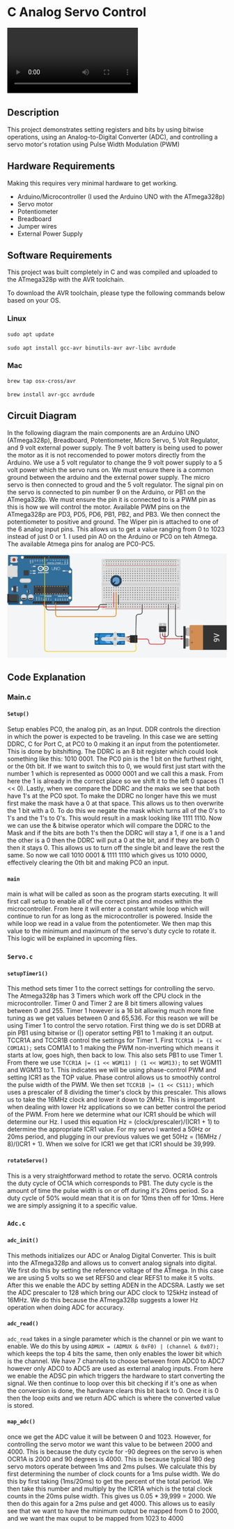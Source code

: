# C Analog Servo Control
![Servo Example](/assets/example.mov)

## Description
This project demonstrates setting registers and bits by using bitwise operations, using an Analog-to-Digital Converter (ADC), and controlling a servo motor's rotation using Pulse Width Modulation (PWM)

## Hardware Requirements
Making this requires very minimal hardware to get working.  

- Arduino/Microcontroller (I used the Arduino UNO with the ATmega328p)
- Servo motor
- Potentiometer
- Breadboard
- Jumper wires
- External Power Supply

## Software Requirements
This project was built completely in C and was compiled and uploaded to the ATmega328p with the AVR toolchain.  

To download the AVR toolchain, please type the following commands below based on your OS.
### Linux
`sudo apt update`

`sudo apt install gcc-avr binutils-avr avr-libc avrdude`

### Mac
`brew tap osx-cross/avr`

`brew install avr-gcc avrdude`

## Circuit Diagram

In the following diagram the main components are an Arduino UNO (ATmega328p), Breadboard, Potentiometer, Micro Servo, 5 Volt Regulator, and 9 volt external power supply.  The 9 volt battery is being used to power the motor as it is not reccomended to power motors directly from the Arduino.  We use a 5 volt regulator to change the 9 volt power supply to a 5 volt power which the servo runs on.  We must ensure there is a common ground between the arduino and the external power supply.  The micro servo is then connected to groud and the 5 volt regulator.  The signal pin on the servo is connected to pin number 9 on the Arduino, or PB1 on the ATmega328p.  We must ensure the pin it is connected to is a PWM pin as this is how we will control the motor.  Available PWM pins on the ATmega328p are PD3, PD5, PD6, PB1, PB2, and PB3.  We then connect the potentiometer to positive and ground.  The Wiper pin is attached to one of the 6 analog input pins.  This allows us to get a value ranging from 0 to 1023 instead of just 0 or 1.  I used pin A0 on the Arduino or PC0 on teh Atmega.  The available Atmega pins for analog are PC0-PC5.

![Circuit Diagram](/assets/circuit_diag.png)

## Code Explanation

### Main.c

#### `Setup()`

Setup enables PC0, the analog pin, as an Input.  DDR controls the direction in which the power is expected to be traveling.  In this case we are setting DDRC, C for Port C, at PC0 to 0 making it an input from the potentiometer.  This is done by bitshifting.  The DDRC is an 8 bit register which could look something like this: 1010 0001.  The PC0 pin is the 1 bit on the furthest right, or the 0th bit.  If we want to switch this to 0, we would first just start with the number 1 which is represented as 0000 0001 and we call this a mask.  From here the 1 is already in the correct place so we shift it to the left 0 spaces (1 << 0).  Lastly, when we compare the DDRC and the maks we see that both have 1's at the PC0 spot.  To make the DDRC no longer have this we must first make the mask have a 0 at that space.  This allows us to then overwrite the 1 bit with a 0.  To do this we negate the mask which turns all of the 0's to 1's and the 1's to 0's.  This would result in a mask looking like 1111 1110.  Now we can use the & bitwise operator which will compare the DDRC to the Mask and if the bits are both 1's then the DDRC will stay a 1, if one is a 1 and the other is a 0 then the DDRC will put a 0 at the bit, and if they are both 0 then it stays 0.  This allows us to turn off the single bit and leave the rest the same.  So now we call 1010 0001 & 1111 1110 which gives us 1010 0000, effectively clearing the 0th bit and making PC0 an input.

#### `main`

main is what will be called as soon as the program starts executing.  It will first call setup to enable all of the correct pins and modes within the microcontroller.  From here it will enter a constant while loop which will continue to run for as long as the microcontroller is powered.  Inside the while loop we read in a value from the potentiometer.  We then map this value to the minimum and maximum of the servo's duty cycle to rotate it.  This logic will be explained in upcoming files.

### `Servo.c`

#### `setupTimer1()`

This method sets timer 1 to the correct settings for controlling the servo.  The Atmega328p has 3 Timers which work off the CPU clock in the microcontroller.  Timer 0 and Timer 2 are 8 bit timers allowing values between 0 and 255.  Timer 1 however is a 16 bit allowing much more fine tuning as we get values between 0 and 65,536.  For this reason we will be using Timer 1 to control the servo rotation.  First thing we do is set DDRB at pin PB1 using bitwise or (|) operator setting PB1 to 1 making it an output.  TCCR1A and TCCR1B control the settings for Timer 1.  First `TCCR1A |= (1 << COM1A1);` sets COM1A1 to 1 making the PWM non-inverting which means it starts at low, goes high, then back to low.  This also sets PB1 to use Timer 1.  From there we use `TCCR1A |= (1 << WGM11) | (1 << WGM13);` to set WGM11 and WGM13 to 1.  This indicates we will be using phase-control PWM and setting ICR1 as the TOP value.  Phase control allows us to smoothly control the pulse width of the PWM.  We then set `TCCR1B |= (1 << CS11);` which uses a prescaler of 8 dividing the timer's clock by this prescaler.  This allows us to take the 16MHz clock and lower it down to 2MHz.  This is important when dealing with lower Hz applications so we can better control the period of the PWM.  From here we determine what our ICR1 should be which will determine our Hz.  I used this equation Hz = (clock/prescaler)/(ICR1 + 1) to determine the appropriate ICR1 value.  For my servo I wanted a 50Hz or 20ms period, and plugging in our previous values we get 50Hz = (16MHz / 8)/(ICR1 + 1).  When we solve for ICR1 we get that ICR1 should be 39,999.

#### `rotateServo()`

This is a very straightforward method to rotate the servo.  OCR1A controls the duty cycle of OC1A which corresponds to PB1.  The duty cycle is the amount of time the pulse width is on or off during it's 20ms period.  So a duty cycle of 50% would mean that it is on for 10ms then off for 10ms.  Here we are simply assigning it to a specific value.

### `Adc.c`

#### `adc_init()`

This methods initializes our ADC or Analog Digital Converter.  This is built into the ATmega328p and allows us to convert analog signals into digital.  We first do this by setting the reference voltage of the ATmega.  In this case we are using 5 volts so we set REFS0 and clear REFS1 to make it 5 volts.  After this we enable the ADC by setting ADEN in the ADCSRA.  Lastly we set the ADC prescaler to 128 which bring our ADC clock to 125kHz instead of 16MHz.  We do this because the ATmega328p suggests a lower Hz operation when doing ADC for accuracy.

#### `adc_read()`

`adc_read` takes in a single parameter which is the channel or pin we want to enable.  We do this by using `ADMUX = (ADMUX & 0xF0) | (channel & 0x07);` which keeps the top 4 bits the same, then only enables the lower bit which is the channel.  We have 7 channels to choose between from ADC0 to ADC7 however only ADC0 to ADC5 are used as external analog inputs.  From here we enable the ADSC pin which triggers the hardware to start converting the signal.  We then continue to loop over this bit checking if it's one as when the conversion is done, the hardware clears this bit back to 0.  Once it is 0 then the loop exits and we return ADC which is where the converted value is stored.

#### `map_adc()`

once we get the ADC value it will be between 0 and 1023.  However, for controlling the servo motor we want this value to be between 2000 and 4000.  This is because the duty cycle for -90 degrees on the servo is when OCR1A is 2000 and 90 degrees is 4000.  This is because typical 180 deg servo motors operate between 1ms and 2ms pulses.  We calculate this by first determining the number of clock counts for a 1ms pulse width.  We do this by first taking (1ms/20ms) to get the percent of the total period.  We then take this number and multiply by the ICR1A which is the total clock counts in the 20ms pulse width.  This gives us 0.05 * 39,999 = 2000.  We then do this again for a 2ms pulse and get 4000.  This allows us to easily see that we want to have the minimum output be mapped from 0 to 2000, and we want the max ouput to be mapped from 1023 to 4000
